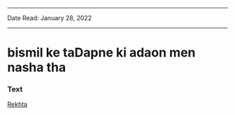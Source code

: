 ***
Date Read: January 28, 2022
***

# bismil ke taDapne ki adaon men nasha tha

### Text
[Rekhta](https://www.rekhta.org/ghazals/bismil-ke-tadapne-kii-adaaon-men-nasha-thaa-adil-mansuri-ghazals?lang=ur)

